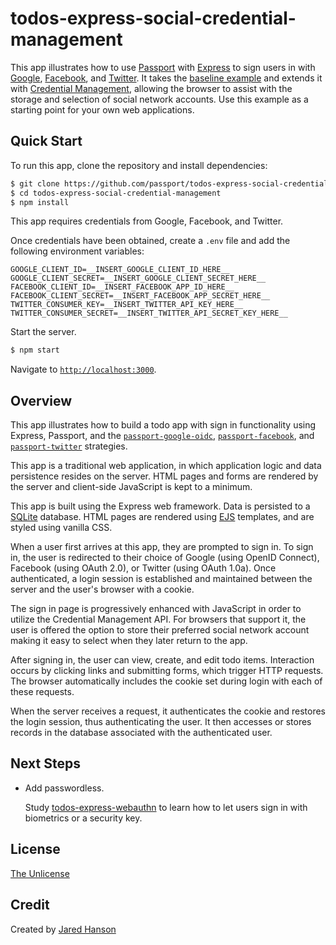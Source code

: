 # todos-express-social-credential-management

This app illustrates how to use [Passport](https://www.passportjs.org/) with
[Express](https://expressjs.com/) to sign users in with [Google](https://www.google.com/),
[Facebook](https://www.facebook.com/), and [Twitter](https://twitter.com/).  It
takes the [baseline example](https://github.com/passport/todos-express-social)
and extends it with [Credential Management](https://www.w3.org/TR/credential-management-1/),
allowing the browser to assist with the storage and selection of social network
accounts.  Use this example as a starting point for your own web applications.

## Quick Start

To run this app, clone the repository and install dependencies:

```bash
$ git clone https://github.com/passport/todos-express-social-credential-management.git
$ cd todos-express-social-credential-management
$ npm install
```

This app requires credentials from Google, Facebook, and Twitter.

Once credentials have been obtained, create a `.env` file and add the following
environment variables:

```
GOOGLE_CLIENT_ID=__INSERT_GOOGLE_CLIENT_ID_HERE__
GOOGLE_CLIENT_SECRET=__INSERT_GOOGLE_CLIENT_SECRET_HERE__
FACEBOOK_CLIENT_ID=__INSERT_FACEBOOK_APP_ID_HERE__
FACEBOOK_CLIENT_SECRET=__INSERT_FACEBOOK_APP_SECRET_HERE__
TWITTER_CONSUMER_KEY=__INSERT_TWITTER_API_KEY_HERE__
TWITTER_CONSUMER_SECRET=__INSERT_TWITTER_API_SECRET_KEY_HERE__
```

Start the server.

```bash
$ npm start
```

Navigate to [`http://localhost:3000`](http://localhost:3000).

## Overview

This app illustrates how to build a todo app with sign in functionality using
Express, Passport, and the [`passport-google-oidc`](https://www.passportjs.org/packages/passport-google-oidc/),
[`passport-facebook`](https://www.passportjs.org/packages/passport-facebook/),
and [`passport-twitter`](https://www.passportjs.org/packages/passport-twitter/)
strategies.

This app is a traditional web application, in which application logic and data
persistence resides on the server.  HTML pages and forms are rendered by the
server and client-side JavaScript is kept to a minimum.

This app is built using the Express web framework.  Data is persisted to a
[SQLite](https://www.sqlite.org/) database.  HTML pages are rendered using [EJS](https://ejs.co/)
templates, and are styled using vanilla CSS.

When a user first arrives at this app, they are prompted to sign in.  To sign
in, the user is redirected to their choice of Google (using OpenID Connect),
Facebook (using OAuth 2.0), or Twitter (using OAuth 1.0a).  Once authenticated,
a login session is established and maintained between the server and the user's
browser with a cookie.

The sign in page is progressively enhanced with JavaScript in order to utilize
the Credential Management API.  For browsers that support it, the user is offered
the option to store their preferred social network account making it easy to
select when they later return to the app.

After signing in, the user can view, create, and edit todo items.  Interaction
occurs by clicking links and submitting forms, which trigger HTTP requests.
The browser automatically includes the cookie set during login with each of
these requests.

When the server receives a request, it authenticates the cookie and restores the
login session, thus authenticating the user.  It then accesses or stores records
in the database associated with the authenticated user.

## Next Steps

* Add passwordless.

  Study [todos-express-webauthn](https://github.com/passport/todos-express-webauthn)
  to learn how to let users sign in with biometrics or a security key.

## License

[The Unlicense](https://opensource.org/licenses/unlicense)

## Credit

Created by [Jared Hanson](https://www.jaredhanson.me/)
